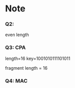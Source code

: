 # Note

### Q2:
even length
### Q3: CPA
length=16
key=1001010111101011

fragment length = 16
### Q4: MAC